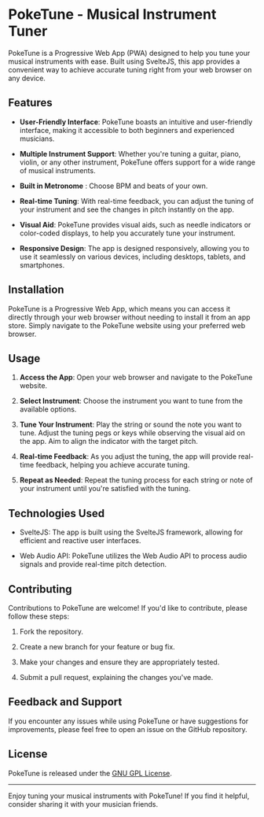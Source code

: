 # PokeTune - Musical Instrument Tuner

PokeTune is a Progressive Web App (PWA) designed to help you tune your musical instruments with ease. Built using SvelteJS, this app provides a convenient way to achieve accurate tuning right from your web browser on any device.

## Features

- **User-Friendly Interface**: PokeTune boasts an intuitive and user-friendly interface, making it accessible to both beginners and experienced musicians.

- **Multiple Instrument Support**: Whether you're tuning a guitar, piano, violin, or any other instrument, PokeTune offers support for a wide range of musical instruments.

- **Built in Metronome** : Choose BPM and beats of your own.

- **Real-time Tuning**: With real-time feedback, you can adjust the tuning of your instrument and see the changes in pitch instantly on the app.

- **Visual Aid**: PokeTune provides visual aids, such as needle indicators or color-coded displays, to help you accurately tune your instrument.

- **Responsive Design**: The app is designed responsively, allowing you to use it seamlessly on various devices, including desktops, tablets, and smartphones.

## Installation

PokeTune is a Progressive Web App, which means you can access it directly through your web browser without needing to install it from an app store. Simply navigate to the PokeTune website using your preferred web browser.

## Usage

1. **Access the App**: Open your web browser and navigate to the PokeTune website.

2. **Select Instrument**: Choose the instrument you want to tune from the available options.

3. **Tune Your Instrument**: Play the string or sound the note you want to tune. Adjust the tuning pegs or keys while observing the visual aid on the app. Aim to align the indicator with the target pitch.

4. **Real-time Feedback**: As you adjust the tuning, the app will provide real-time feedback, helping you achieve accurate tuning.

5. **Repeat as Needed**: Repeat the tuning process for each string or note of your instrument until you're satisfied with the tuning.

## Technologies Used

- SvelteJS: The app is built using the SvelteJS framework, allowing for efficient and reactive user interfaces.

- Web Audio API: PokeTune utilizes the Web Audio API to process audio signals and provide real-time pitch detection.

## Contributing

Contributions to PokeTune are welcome! If you'd like to contribute, please follow these steps:

1. Fork the repository.

2. Create a new branch for your feature or bug fix.

3. Make your changes and ensure they are appropriately tested.

4. Submit a pull request, explaining the changes you've made.

## Feedback and Support

If you encounter any issues while using PokeTune or have suggestions for improvements, please feel free to open an issue on the GitHub repository.

## License

PokeTune is released under the [GNU GPL License](LICENSE).

---

Enjoy tuning your musical instruments with PokeTune! If you find it helpful, consider sharing it with your musician friends.
